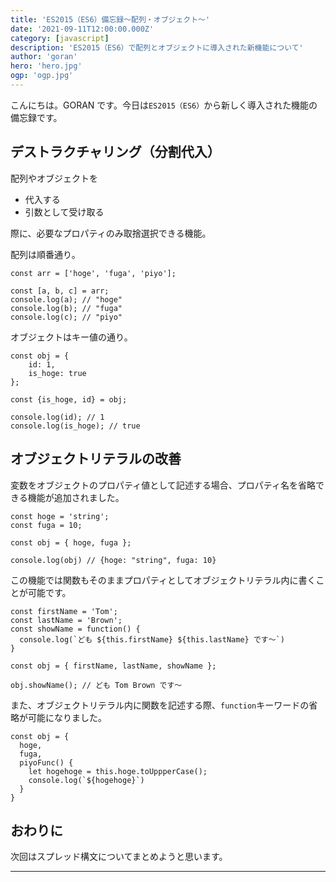 ```yaml
---
title: 'ES2015（ES6）備忘録〜配列・オブジェクト〜'
date: '2021-09-11T12:00:00.000Z'
category: [javascript]
description: 'ES2015（ES6）で配列とオブジェクトに導入された新機能について'
author: 'goran'
hero: 'hero.jpg'
ogp: 'ogp.jpg'
---
```


こんにちは。GORAN です。今日は`ES2015（ES6）`から新しく導入された機能の備忘録です。

## デストラクチャリング（分割代入）
配列やオブジェクトを
- 代入する
- 引数として受け取る

際に、必要なプロパティのみ取捨選択できる機能。

配列は順番通り。
```js:title=配列
const arr = ['hoge', 'fuga', 'piyo'];

const [a, b, c] = arr;
console.log(a); // "hoge"
console.log(b); // "fuga"
console.log(c); // "piyo"
```

オブジェクトはキー値の通り。
```js:title=オブジェクト
const obj = {
    id: 1,
    is_hoge: true
};

const {is_hoge, id} = obj;

console.log(id); // 1
console.log(is_hoge); // true
```

## オブジェクトリテラルの改善
変数をオブジェクトのプロパティ値として記述する場合、プロパティ名を省略できる機能が追加されました。
```js:title=省略記法1
const hoge = 'string';
const fuga = 10;

const obj = { hoge, fuga };

console.log(obj) // {hoge: "string", fuga: 10}
```

この機能では関数もそのままプロパティとしてオブジェクトリテラル内に書くことが可能です。
```js:title=省略記法2
const firstName = 'Tom';
const lastName = 'Brown';
const showName = function() {
  console.log(`ども ${this.firstName} ${this.lastName} です〜`)
}

const obj = { firstName, lastName, showName };

obj.showName(); // ども Tom Brown です〜
```

また、オブジェクトリテラル内に関数を記述する際、`function`キーワードの省略が可能になりました。
```js:title=省略記法3
const obj = {
  hoge,
  fuga,
  piyoFunc() {
    let hogehoge = this.hoge.toUppperCase();
    console.log(`${hogehoge}`)
  }
}
```

## おわりに
次回はスプレッド構文についてまとめようと思います。

---